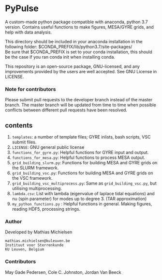# PyPulse

A custom-made python package compatible with anaconda, python 3.7 version.
Contains useful functions to make figures, MESA/GYRE grids, and help with data analysis.

This directory should be included in your anaconda installation in the following folder:
$CONDA_PREFIX/lib/python3.7/site-packages/  \
Be sure that $CONDA_PREFIX is set to your conda installation, this should be the case if you ran conda init when installing conda.

This repository is an open-source package, GNU-licensed, and any improvements provided by the users are well accepted. See GNU License in LICENSE.

### Note for contributors
Please submit pull requests to the developer branch instead of the master branch.
The master branch will be updated from time to time when possible conflicts between different pull requests have been resolved.

## contents

1. `templates`: a number of template files; GYRE inlists, bash scripts, VSC submit files.
1. `LICENSE`: GNU general public license
2. `functions_for_gyre.py`: Helpful functions for GYRE input and output.
3. `functions_for_mesa.py`: Helpful functions to process MESA output.
4. `grid_building_slurm.py`: Functions for building MESA and GYRE grids on the SLURM framework.
5. `grid_building_vsc.py`: Functions for building MESA and GYRE grids on the VSC framework.
6. `grid_building_vsc_multiprocess.py`: Same as `grid_building_vsc.py`, but utilising multiprocessing.
7. `lambda.csv`: List with lambda (eigenvalue of laplace tidal equations) and nu (spin parameter) for modes up to degree 3. (TAR approximation)
8. `my_python_functions.py` : Helpful functions in general. Making figures, reading HDF5, processing strings.

### Author
Developed by Mathias Michielsen
```
mathias.michielsen@kuleuven.be
Instituut voor Sterrenkunde
KU Leuven, Belgium
```

### Contributors
May Gade Pedersen, Cole C. Johnston, Jordan Van Beeck
